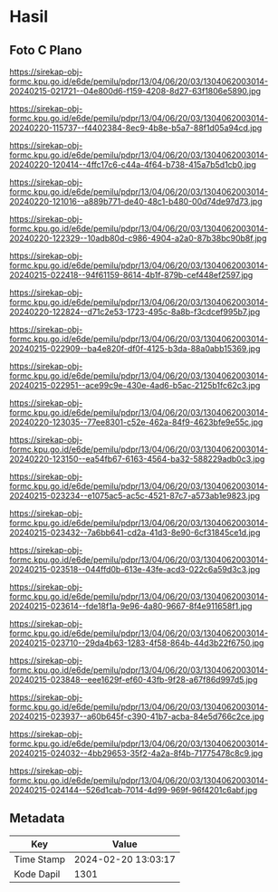 # Hasil

## Foto C Plano

https://sirekap-obj-formc.kpu.go.id/e6de/pemilu/pdpr/13/04/06/20/03/1304062003014-20240215-021721--04e800d6-f159-4208-8d27-63f1806e5890.jpg

https://sirekap-obj-formc.kpu.go.id/e6de/pemilu/pdpr/13/04/06/20/03/1304062003014-20240220-115737--f4402384-8ec9-4b8e-b5a7-88f1d05a94cd.jpg

https://sirekap-obj-formc.kpu.go.id/e6de/pemilu/pdpr/13/04/06/20/03/1304062003014-20240220-120414--4ffc17c6-c44a-4f64-b738-415a7b5d1cb0.jpg

https://sirekap-obj-formc.kpu.go.id/e6de/pemilu/pdpr/13/04/06/20/03/1304062003014-20240220-121016--a889b771-de40-48c1-b480-00d74de97d73.jpg

https://sirekap-obj-formc.kpu.go.id/e6de/pemilu/pdpr/13/04/06/20/03/1304062003014-20240220-122329--10adb80d-c986-4904-a2a0-87b38bc90b8f.jpg

https://sirekap-obj-formc.kpu.go.id/e6de/pemilu/pdpr/13/04/06/20/03/1304062003014-20240215-022418--94f61159-8614-4b1f-879b-cef448ef2597.jpg

https://sirekap-obj-formc.kpu.go.id/e6de/pemilu/pdpr/13/04/06/20/03/1304062003014-20240220-122824--d71c2e53-1723-495c-8a8b-f3cdcef995b7.jpg

https://sirekap-obj-formc.kpu.go.id/e6de/pemilu/pdpr/13/04/06/20/03/1304062003014-20240215-022909--ba4e820f-df0f-4125-b3da-88a0abb15369.jpg

https://sirekap-obj-formc.kpu.go.id/e6de/pemilu/pdpr/13/04/06/20/03/1304062003014-20240215-022951--ace99c9e-430e-4ad6-b5ac-2125b1fc62c3.jpg

https://sirekap-obj-formc.kpu.go.id/e6de/pemilu/pdpr/13/04/06/20/03/1304062003014-20240220-123035--77ee8301-c52e-462a-84f9-4623bfe9e55c.jpg

https://sirekap-obj-formc.kpu.go.id/e6de/pemilu/pdpr/13/04/06/20/03/1304062003014-20240220-123150--ea54fb67-6163-4564-ba32-588229adb0c3.jpg

https://sirekap-obj-formc.kpu.go.id/e6de/pemilu/pdpr/13/04/06/20/03/1304062003014-20240215-023234--e1075ac5-ac5c-4521-87c7-a573ab1e9823.jpg

https://sirekap-obj-formc.kpu.go.id/e6de/pemilu/pdpr/13/04/06/20/03/1304062003014-20240215-023432--7a6bb641-cd2a-41d3-8e90-6cf31845ce1d.jpg

https://sirekap-obj-formc.kpu.go.id/e6de/pemilu/pdpr/13/04/06/20/03/1304062003014-20240215-023518--044ffd0b-613e-43fe-acd3-022c6a59d3c3.jpg

https://sirekap-obj-formc.kpu.go.id/e6de/pemilu/pdpr/13/04/06/20/03/1304062003014-20240215-023614--fde18f1a-9e96-4a80-9667-8f4e911658f1.jpg

https://sirekap-obj-formc.kpu.go.id/e6de/pemilu/pdpr/13/04/06/20/03/1304062003014-20240215-023710--29da4b63-1283-4f58-864b-44d3b22f6750.jpg

https://sirekap-obj-formc.kpu.go.id/e6de/pemilu/pdpr/13/04/06/20/03/1304062003014-20240215-023848--eee1629f-ef60-43fb-9f28-a67f86d997d5.jpg

https://sirekap-obj-formc.kpu.go.id/e6de/pemilu/pdpr/13/04/06/20/03/1304062003014-20240215-023937--a60b645f-c390-41b7-acba-84e5d766c2ce.jpg

https://sirekap-obj-formc.kpu.go.id/e6de/pemilu/pdpr/13/04/06/20/03/1304062003014-20240215-024032--4bb29653-35f2-4a2a-8f4b-71775478c8c9.jpg

https://sirekap-obj-formc.kpu.go.id/e6de/pemilu/pdpr/13/04/06/20/03/1304062003014-20240215-024144--526d1cab-7014-4d99-969f-96f4201c6abf.jpg


## Metadata

| Key        | Value               |
| ---------- | ------------------- |
| Time Stamp | 2024-02-20 13:03:17 |
| Kode Dapil | 1301                |



